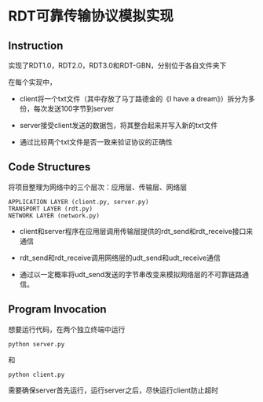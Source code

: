 # RDT可靠传输协议模拟实现

## Instruction
实现了RDT1.0，RDT2.0，RDT3.0和RDT-GBN，分别位于各自文件夹下

在每个实现中，
* client将一个txt文件（其中存放了马丁路德金的《I have a dream》）拆分为多份，每次发送100字节到server
  
* server接受client发送的数据包，将其整合起来并写入新的txt文件
  
* 通过比较两个txt文件是否一致来验证协议的正确性

## Code Structures
将项目整理为网络中的三个层次：应用层、传输层、网络层
```
APPLICATION LAYER (client.py, server.py)
TRANSPORT LAYER (rdt.py)
NETWORK LAYER (network.py)
```
* client和server程序在应用层调用传输层提供的rdt_send和rdt_receive接口来通信

* rdt_send和rdt_receive调用网络层的udt_send和udt_receive通信

* 通过以一定概率将udt_send发送的字节串改变来模拟网络层的不可靠链路通信。

## Program Invocation
想要运行代码，在两个独立终端中运行
```
python server.py
```
和
```
python client.py
```
需要确保server首先运行，运行server之后，尽快运行client防止超时